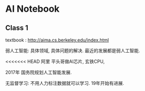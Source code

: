 # AI Notebook



## Class 1

textbook :  http://aima.cs.berkeley.edu/index.html

弱人工智能: 具体领域, 具体问题的解决. 最近的发展都是弱人工智能. 

<<<<<<< HEAD
阿里 平头哥做AI芯片,  玄铁CPU, 

2017年 国务院规划人工智能发展.

无监督学习: 不用人力标注数据就可以学习. 19年开始有进展. 

